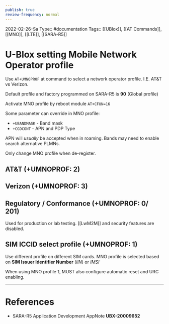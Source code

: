 ```yaml
---
publish: true
review-frequency: normal
---
```

2022-02-26-Sa
Type:: #documentation 
Tags:: [[UBlox]], [[AT Commands]], [[MNO]], [[LTE]], [[SARA-R5]]

# U-Blox setting Mobile Network Operator profile
Use `AT+UMNOPROF` at command to select a network operator profile. I.E. AT&T vs Verizon.

Default profile and factory programmed on SARA-R5 is **90** (Global profile)

Activate MNO profile by reboot module `AT+CFUN=16`

Some parameter can override in MNO profile:
- `+UBANDMASK` - Band mask
- `+CGDCONT` - APN and PDP Type

APN will *usually* be accepted when in roaming.
Bands may need to enable search alternative PLMNs.

Only change MNO profile when de-register.

## AT&T (+UMNOPROF: 2)

## Verizon (+UMNOPROF: 3)

## Regulatory / Conformance (+UMNOPROF: 0/ 201)
Used for production or lab testing. [[LwM2M]] and security features are disabled.

## SIM ICCID select profile (+UMNOPROF: 1)
Use different profile on different SIM cards. MNO profile is selected based on **SIM Issuer Identifier Number** (*IIN*) or *IMSI*

When using MNO profile 1, MUST also configure automatic reset and URC enabling.

---
# References
- SARA-R5 Application Development AppNote **UBX-20009652**